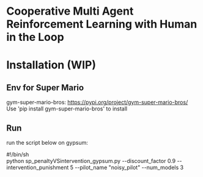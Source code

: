# Cooperative Multi Agent Reinforcement Learning with Human in the Loop


# Installation (WIP)
## Env for Super Mario 
gym-super-mario-bros: https://pypi.org/project/gym-super-mario-bros/  
Use 'pip install gym-super-mario-bros' to install  

## Run
run the script below on gypsum:  

#!/bin/sh  
python sp_penaltyVSintervention_gypsum.py --discount_factor 0.9 --intervention_punishment 5 --pilot_name "noisy_pilot" --num_models 3
